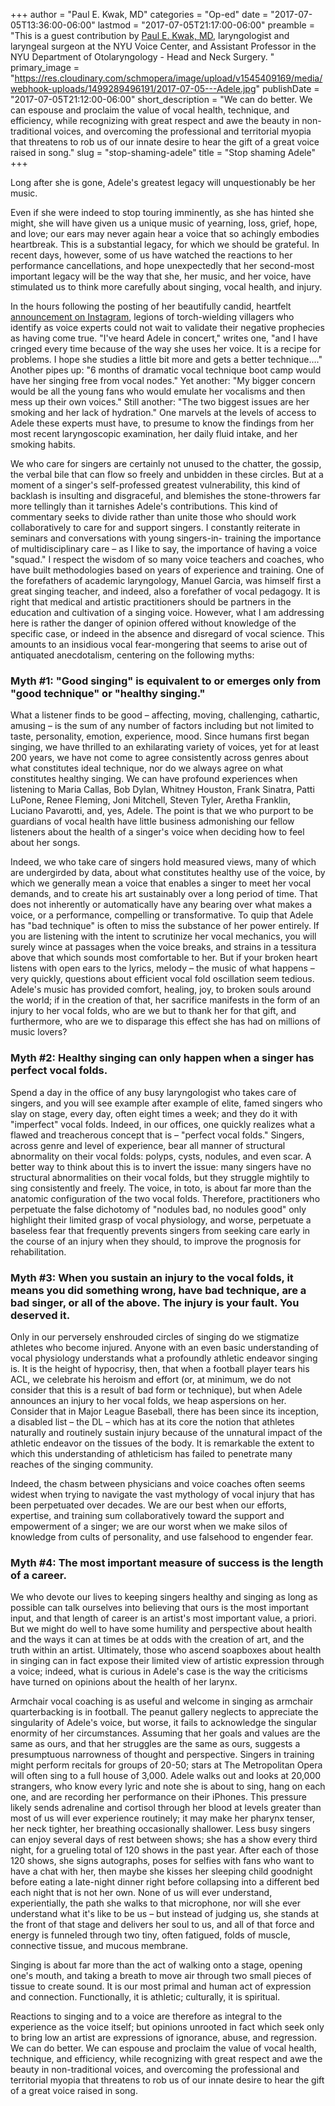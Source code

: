 +++
author = "Paul E. Kwak, MD"
categories = "Op-ed"
date = "2017-07-05T13:36:00-06:00"
lastmod = "2017-07-05T21:17:00-06:00"
preamble = "This is a guest contribution by [Paul E. Kwak, MD](http://nyulangone.org/doctors/1184937914/paul-e-kwak), laryngologist and laryngeal surgeon at the NYU Voice Center, and Assistant Professor in the NYU Department of Otolaryngology - Head and Neck Surgery. "
primary_image = "https://res.cloudinary.com/schmopera/image/upload/v1545409169/media/webhook-uploads/1499289496191/2017-07-05---Adele.jpg"
publishDate = "2017-07-05T21:12:00-06:00"
short_description = "We can do better. We can espouse and proclaim the value of vocal health, technique, and efficiency, while recognizing with great respect and awe the beauty in non-traditional voices, and overcoming the professional and territorial myopia that threatens to rob us of our innate desire to hear the gift of a great voice raised in song."
slug = "stop-shaming-adele"
title = "Stop shaming Adele"
+++

Long after she is gone, Adele's greatest legacy will unquestionably be her music.

Even if she were indeed to stop touring imminently, as she has hinted she might, she will have given us a unique music of yearning, loss, grief, hope, and love; our ears may never again hear a voice that so achingly embodies heartbreak. This is a substantial legacy, for which we should be grateful. In recent days, however, some of us have watched the reactions to her performance cancellations, and hope unexpectedly that her second-most important legacy will be the way that she, her music, and her voice, have stimulated us to think more carefully about singing, vocal health, and injury.

In the hours following the posting of her beautifully candid, heartfelt [announcement on Instagram](https://www.instagram.com/p/BV-4S86lbHV/?taken-by=adele&hl=en), legions of torch-wielding villagers who identify as voice experts could not wait to validate their negative prophecies as having come true. "I've heard Adele in concert," writes one, "and I have cringed every time because of the way she uses her voice. It is a recipe for problems. I hope she studies a little bit more and gets a better technique…." Another pipes up: "6 months of dramatic vocal technique boot camp would have her singing free from vocal nodes." Yet another: "My bigger concern would be all the young fans who would emulate her vocalisms and then mess up their own voices." Still another: "The two biggest issues are her smoking and her lack of hydration." One marvels at the levels of access to Adele these experts must have, to presume to know the findings from her most recent laryngoscopic examination, her daily fluid intake, and her smoking habits.

We who care for singers are certainly not unused to the chatter, the gossip, the verbal bile that can flow so freely and unbidden in these circles. But at a moment of a singer's self-professed greatest vulnerability, this kind of backlash is insulting and disgraceful, and blemishes the stone-throwers far more tellingly than it tarnishes Adele's contributions. This kind of commentary seeks to divide rather than unite those who should work collaboratively to care for and support singers. I constantly reiterate in seminars and conversations with young singers-in- training the importance of multidisciplinary care – as I like to say, the importance of having a voice "squad." I respect the wisdom of so many voice teachers and coaches, who have built methodologies based on years of experience and training. One of the forefathers of academic laryngology, Manuel Garcia, was himself first a great singing teacher, and indeed, also a forefather of vocal pedagogy. It is right that medical and artistic practitioners should be partners in the education and cultivation of a singing voice. However, what I am addressing here is rather the danger of opinion offered without knowledge of the specific case, or indeed in the absence and disregard of vocal science. This amounts to an insidious vocal fear-mongering that seems to arise out of antiquated anecdotalism, centering on the following myths:

### Myth #1: "Good singing" is equivalent to or emerges only from "good technique" or "healthy singing."

What a listener finds to be good – affecting, moving, challenging, cathartic, amusing – is the sum of any number of factors including but not limited to taste, personality, emotion, experience, mood. Since humans first began singing, we have thrilled to an exhilarating variety of voices, yet for at least 200 years, we have not come to agree consistently across genres about what constitutes ideal technique, nor do we always agree on what constitutes healthy singing. We can have profound experiences when listening to Maria Callas, Bob Dylan, Whitney Houston, Frank Sinatra, Patti LuPone, Renee Fleming, Joni Mitchell, Steven Tyler, Aretha Franklin, Luciano Pavarotti, and, yes, Adele. The point is that we who purport to be guardians of vocal health have little business admonishing our fellow listeners about the health of a singer's voice when deciding how to feel about her songs.

Indeed, we who take care of singers hold measured views, many of which are undergirded by data, about what constitutes healthy use of the voice, by which we generally mean a voice that enables a singer to meet her vocal demands, and to create his art sustainably over a long period of time. That does not inherently or automatically have any bearing over what makes a voice, or a performance, compelling or transformative. To quip that Adele has "bad technique" is often to miss the substance of her power entirely. If you are listening with the intent to scrutinize her vocal mechanics, you will surely wince at passages when the voice breaks, and strains in a tessitura above that which sounds most comfortable to her. But if your broken heart listens with open ears to the lyrics, melody – the music of what happens – very quickly, questions about efficient vocal fold oscillation seem tedious. Adele's music has provided comfort, healing, joy, to broken souls around the world; if in the creation of that, her sacrifice manifests in the form of an injury to her vocal folds, who are we but to thank her for that gift, and furthermore, who are we to disparage this effect she has had on millions of music lovers?

### Myth #2: Healthy singing can only happen when a singer has perfect vocal folds. 

Spend a day in the office of any busy laryngologist who takes care of singers, and you will see example after example of elite, famed singers who slay on stage, every day, often eight times a week; and they do it with "imperfect" vocal folds. Indeed, in our offices, one quickly realizes what a flawed and treacherous concept that is – "perfect vocal folds." Singers, across genre and level of experience, bear all manner of structural abnormality on their vocal folds: polyps, cysts, nodules, and even scar. A better way to think about this is to invert the issue: many singers have no structural abnormalities on their vocal folds, but they struggle mightily to sing consistently and freely. The voice, in toto, is about far more than the anatomic configuration of the two vocal folds. Therefore, practitioners who perpetuate the false dichotomy of "nodules bad, no nodules good" only highlight their limited grasp of vocal physiology, and worse, perpetuate a baseless fear that frequently prevents singers from seeking care early in the course of an injury when they should, to improve the prognosis for rehabilitation.

### Myth #3: When you sustain an injury to the vocal folds, it means you did something wrong, have bad technique, are a bad singer, or all of the above. The injury is your fault. You deserved it.

Only in our perversely enshrouded circles of singing do we stigmatize athletes who become injured. Anyone with an even basic understanding of vocal physiology understands what a profoundly athletic endeavor singing is. It is the height of hypocrisy, then, that when a football player tears his ACL, we celebrate his heroism and effort (or, at minimum, we do not consider that this is a result of bad form or technique), but when Adele announces an injury to her vocal folds, we heap aspersions on her. Consider that in Major League Baseball, there has been since its inception, a disabled list – the DL – which has at its core the notion that athletes naturally and routinely sustain injury because of the unnatural impact of the athletic endeavor on the tissues of the body. It is remarkable the extent to which this understanding of athleticism has failed to penetrate many reaches of the singing community.

Indeed, the chasm between physicians and voice coaches often seems widest when trying to navigate the vast mythology of vocal injury that has been perpetuated over decades. We are our best when our efforts, expertise, and training sum collaboratively toward the support and empowerment of a singer; we are our worst when we make silos of knowledge from cults of personality, and use falsehood to engender fear.

### Myth #4: The most important measure of success is the length of a career.

We who devote our lives to keeping singers healthy and singing as long as possible can talk ourselves into believing that ours is the most important input, and that length of career is an artist's most important value, a priori. But we might do well to have some humility and perspective about health and the ways it can at times be at odds with the creation of art, and the truth within an artist. Ultimately, those who ascend soapboxes about health in singing can in fact expose their limited view of artistic expression through a voice; indeed, what is curious in Adele's case is the way the criticisms have turned on opinions about the health of her larynx.

Armchair vocal coaching is as useful and welcome in singing as armchair quarterbacking is in football. The peanut gallery neglects to appreciate the singularity of Adele's voice, but worse, it fails to acknowledge the singular enormity of her circumstances. Assuming that her goals and values are the same as ours, and that her struggles are the same as ours, suggests a presumptuous narrowness of thought and perspective. Singers in training might perform recitals for groups of 20-50; stars at The Metropolitan Opera will often sing to a full house of 3,000. Adele walks out and looks at 20,000 strangers, who know every lyric and note she is about to sing, hang on each one, and are recording her performance on their iPhones. This pressure likely sends adrenaline and cortisol through her blood at levels greater than most of us will ever experience routinely; it may make her pharynx tenser, her neck tighter, her breathing occasionally shallower. Less busy singers can enjoy several days of rest between shows; she has a show every third night, for a grueling total of 120 shows in the past year. After each of those 120 shows, she signs autographs, poses for selfies with fans who want to have a chat with her, then maybe she kisses her sleeping child goodnight before eating a late-night dinner right before collapsing into a different bed each night that is not her own. None of us will ever understand, experientially, the path she walks to that microphone, nor will she ever understand what it's like to be us – but instead of judging us, she stands at the front of that stage and delivers her soul to us, and all of that force and energy is funneled through two tiny, often fatigued, folds of muscle, connective tissue, and mucous membrane.

Singing is about far more than the act of walking onto a stage, opening one's mouth, and taking a breath to move air through two small pieces of tissue to create sound. It is our most primal and human act of expression and connection. Functionally, it is athletic; culturally, it is spiritual.

Reactions to singing and to a voice are therefore as integral to the experience as the voice itself; but opinions unrooted in fact which seek only to bring low an artist are expressions of ignorance, abuse, and regression. We can do better. We can espouse and proclaim the value of vocal health, technique, and efficiency, while recognizing with great respect and awe the beauty in non-traditional voices, and overcoming the professional and territorial myopia that threatens to rob us of our innate desire to hear the gift of a great voice raised in song.
